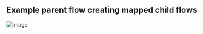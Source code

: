 ## Example parent flow creating mapped child flows

![image](https://user-images.githubusercontent.com/86264395/168584506-e50ed0ee-6077-442b-9256-6da95c3326ec.png)
